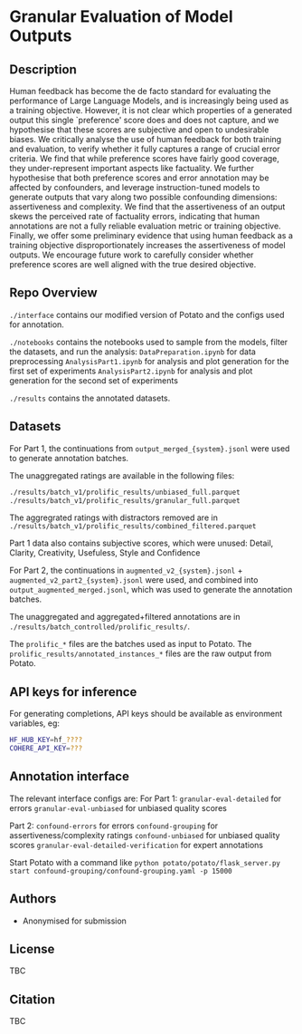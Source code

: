 # Granular Evaluation of Model Outputs

## Description

Human feedback has become the de facto standard for evaluating the performance of Large Language Models, and is increasingly being used as a training objective. However, it is not clear which properties of a generated output this single `preference' score does and does not capture, and we hypothesise that these scores are subjective and open to undesirable biases. We critically analyse the use of human feedback for both training and evaluation, to verify whether it fully captures a range of crucial error criteria. We find that while preference scores have fairly good coverage, they under-represent important aspects like factuality. We further hypothesise that both preference scores and error annotation may be affected by confounders, and leverage instruction-tuned models to generate outputs that vary along two possible confounding dimensions: assertiveness and complexity. We find that the assertiveness of an output skews the perceived rate of factuality errors, indicating that human annotations are not a fully reliable evaluation metric or training objective. Finally, we offer some preliminary evidence that using human feedback as a training objective disproportionately increases the assertiveness of model outputs. We encourage future work to carefully consider whether preference scores are well aligned with the true desired objective.

## Repo Overview

`./interface` contains our modified version of Potato and the configs used for annotation.

`./notebooks` contains the notebooks used to sample from the models, filter the datasets, and run the analysis:
`DataPreparation.ipynb` for data preprocessing
`AnalysisPart1.ipynb` for analysis and plot generation for the first set of experiments
`AnalysisPart2.ipynb` for analysis and plot generation for the second set of experiments

`./results` contains the annotated datasets.


## Datasets

For Part 1, the continuations from `output_merged_{system}.jsonl` were used to generate annotation batches.

The unaggregated ratings are available in the following files:

```sh
./results/batch_v1/prolific_results/unbiased_full.parquet
./results/batch_v1/prolific_results/granular_full.parquet
```

The aggregrated ratings with distractors removed are in `./results/batch_v1/prolific_results/combined_filtered.parquet`

Part 1 data also contains subjective scores, which were unused:
Detail, Clarity, Creativity, Usefuless, Style and Confidence

For Part 2, the continuations in `augmented_v2_{system}.jsonl` + `augmented_v2_part2_{system}.jsonl` were used, and combined into `output_augmented_merged.jsonl`, which was used to generate the annotation batches.

The unaggregated and aggregated+filtered annotations are in `./results/batch_controlled/prolific_results/`.

The `prolific_*` files are the batches used as input to Potato. The `prolific_results/annotated_instances_*` files are the raw output from Potato.

## API keys for inference

For generating completions, API keys should be available as environment variables, eg:

```sh
HF_HUB_KEY=hf_????
COHERE_API_KEY=???
```

## Annotation interface

The relevant interface configs are:
For Part 1:
`granular-eval-detailed` for errors
`granular-eval-unbiased` for unbiased quality scores

Part 2:
`confound-errors` for errors
`confound-grouping` for assertiveness/complexity ratings
`confound-unbiased` for unbiased quality scores
`granular-eval-detailed-verification` for expert annotations

Start Potato with a command like `python potato/potato/flask_server.py start confound-grouping/confound-grouping.yaml -p 15000`

## Authors

- Anonymised for submission

## License

TBC

## Citation

TBC